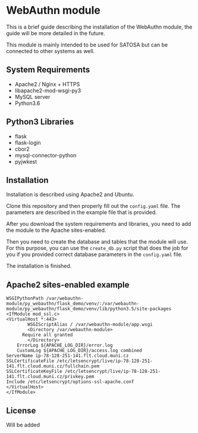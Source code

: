 # WebAuthn module
This is a brief guide describing the installation of the WebAuthn module, the guide will be more detailed in the future.

This module is mainly intended to be used for SATOSA but can be connected to other systems as well.

## System Requirements
- Apache2 / Nginx + HTTPS
- libapache2-mod-wsgi-py3
- MySQL server
- Python3.6

## Python3 Libraries
- flask
- flask-login
- cbor2
- mysql-connector-python
- pyjwkest



## Installation
Installation is described using Apache2 and Ubuntu. 

Clone this repository and then properly fill out the `config.yaml` file. The parameters are described in the example file that is provided.

After you download the system requirements and libraries, you need to add the module to the Apache sites-enabled.

Then you need to create the database and tables that the module will use. For this purpose, you can use the `create_db.py` script that does the job for you if you provided correct database parameters in the `config.yaml` file.

The installation is finished.

## Apache2 sites-enabled example
```
WSGIPythonPath /var/webauthn-module/py_webauthn/flask_demo/venv/:/var/webauthn-module/py_webauthn/flask_demo/venv/lib/python3.5/site-packages
<IfModule mod_ssl.c>
<VirtualHost *:443>
        WSGIScriptAlias / /var/webauthn-module/app.wsgi
        <Directory /var/webauthn-module>
	  Require all granted
        </Directory>
	ErrorLog ${APACHE_LOG_DIR}/error.log
	CustomLog ${APACHE_LOG_DIR}/access.log combined
ServerName ip-78-128-251-141.flt.cloud.muni.cz
SSLCertificateFile /etc/letsencrypt/live/ip-78-128-251-141.flt.cloud.muni.cz/fullchain.pem
SSLCertificateKeyFile /etc/letsencrypt/live/ip-78-128-251-141.flt.cloud.muni.cz/privkey.pem
Include /etc/letsencrypt/options-ssl-apache.conf
</VirtualHost>
</IfModule>
```

## License
Will be added
